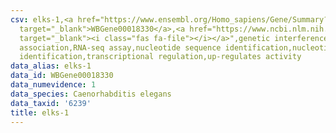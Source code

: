 ```yaml
---
csv: elks-1,<a href="https://www.ensembl.org/Homo_sapiens/Gene/Summary?db=core;g=WBGene00018330"
  target="_blank">WBGene00018330</a>,<a href="https://www.ncbi.nlm.nih.gov/pubmed/27496166"
  target="_blank"><i class="fas fa-file"></i></a>",genetic interference,functional
  association,RNA-seq assay,nucleotide sequence identification,nucleotide sequence
  identification,transcriptional regulation,up-regulates activity
data_alias: elks-1
data_id: WBGene00018330
data_numevidence: 1
data_species: Caenorhabditis elegans
data_taxid: '6239'
title: elks-1
---
```

